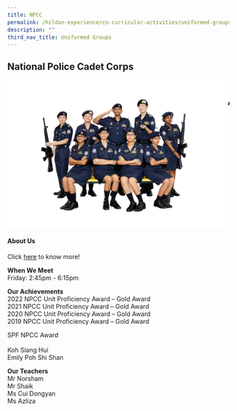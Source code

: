 ```yaml
---
title: NPCC
permalink: /hildan-experience/co-curricular-activities/uniformed-groups/npcc/
description: ""
third_nav_title: Uniformed Groups
---
```

National Police Cadet Corps
---------------------------


![](/images/Hildan%20Experience/CCA/npcc_cca.jpg)


#### About Us

Click&nbsp;[here](/files/CCA/NPCC%20CCA%20Presentation%202021.pdf)&nbsp;to know more!


**When We Meet** <br>
Friday: 2:45pm - 6:15pm<br>

**Our Achievements**<br>
2022 NPCC Unit Proficiency Award – Gold Award<br>
2021 NPCC Unit Proficiency Award – Gold Award<br>
2020 NPCC Unit Proficiency Award – Gold Award<br>
2019 NPCC Unit Proficiency Award – Gold Award <br>

SPF NPCC Award  <br>		
Koh Siang Hui <br>
Emily Poh Shi Shan  <br>

**Our Teachers** <br>
Mr Norsham <br>
Mr Shaik  <br>
Ms Cui Dongyan  <br>
Ms Azliza<br>